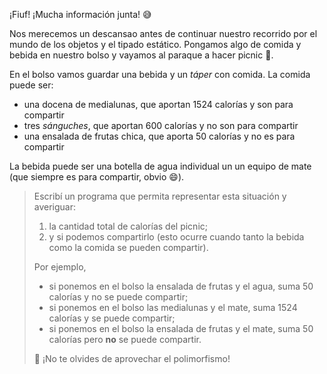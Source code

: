 ¡Fiuf! ¡Mucha información junta! :sweat_smile: 

Nos merecemos un descansao antes de continuar nuestro recorrido por el mundo de los objetos y el tipado estático. Pongamos algo de comida y bebida en nuestro bolso y vayamos al paraque a hacer picnic :deciduous_tree:.

En el bolso vamos guardar una bebida y un _táper_ con comida. La comida puede ser: 

  * una docena de medialunas, que aportan 1524 calorías y son para compartir
  * tres _sánguches_, que aportan 600 calorías y no son para compartir
  * una ensalada de frutas chica, que aporta 50 calorías y no es para compartir

La bebida puede ser una botella de agua individual un un equipo de mate (que siempre es para compartir, obvio :smile:). 

> Escribí un programa que permita representar esta situación y averiguar:
> 
> 1. la cantidad total de calorías del picnic; 
> 2. y si podemos compartirlo (esto ocurre cuando tanto la bebida como la comida se pueden compartir).
> 
> Por ejemplo, 
> 
>  * si ponemos en el bolso la ensalada de frutas y el agua, suma 50 calorías y no se puede compartir; 
>  * si ponemos en el bolso las medialunas y el mate, suma 1524 calorías y se puede compartir;
>  * si ponemos en el bolso la ensalada de frutas y el mate, suma 50 calorías pero **no** se puede compartir. 
> 
> :cop: ¡No te olvides de aprovechar el polimorfismo!
